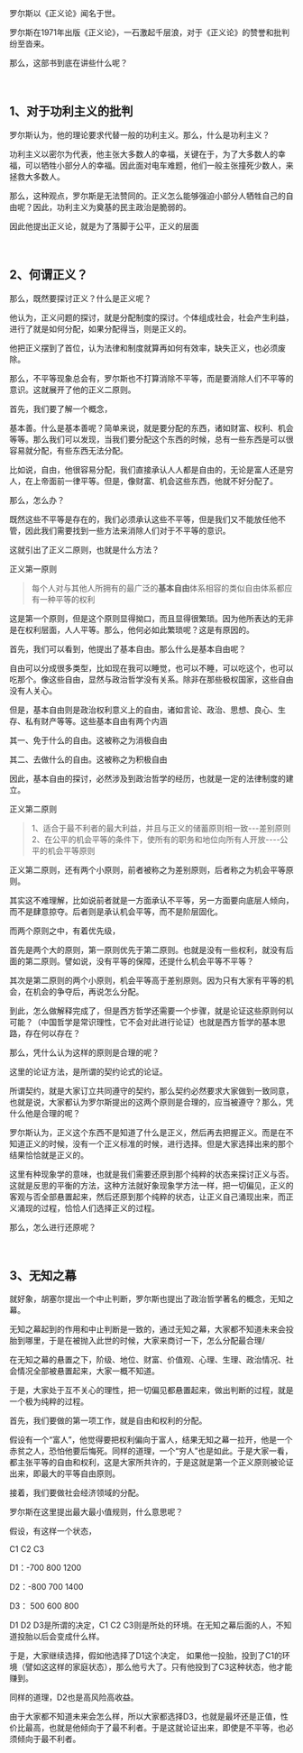 <p data-pid="rUAVdzoW">罗尔斯以《正义论》闻名于世。</p><p data-pid="wbixa5l5">罗尔斯在1971年出版《正义论》，一石激起千层浪，对于《正义论》的赞誉和批判纷至沓来。</p><p data-pid="fPxsNIfZ">那么，这部书到底在讲些什么呢？</p><p><br></p><h2>1、对于功利主义的批判</h2><p data-pid="YS2Xw6Nz">罗尔斯认为，他的理论要求代替一般的功利主义。那么，什么是功利主义？</p><p data-pid="Vj8DfPnO">功利主义以密尔为代表，他主张大多数人的幸福，关键在于，为了大多数人的幸福，可以牺牲小部分人的幸福。因此面对电车难题，他们一般主张撞死少数人，来拯救大多数人。</p><p data-pid="WUZIciGZ">那么，这种观点，罗尔斯是无法赞同的。正义怎么能够强迫小部分人牺牲自己的自由呢？因此，功利主义为奠基的民主政治是脆弱的。</p><p data-pid="UsVw5eHr">因此他提出正义论，就是为了落脚于公平，正义的层面</p><p><br></p><h2>2、何谓正义？</h2><p data-pid="nfIhxw1I">那么，既然要探讨正义？什么是正义呢？</p><p data-pid="XsJ0n-P7">他认为，正义问题的探讨，就是分配制度的探讨。个体组成社会，社会产生利益，进行了就是如何分配，如果分配得当，则是正义的。</p><p data-pid="RRAmigZx">他把正义摆到了首位，认为法律和制度就算再如何有效率，缺失正义，也必须废除。</p><p data-pid="vq71q-FS">那么，不平等现象总会有，罗尔斯也不打算消除不平等，而是要消除人们不平等的意识。这就展开了他的正义二原则。</p><p data-pid="kQuAW460">首先，我们要了解一个概念，</p><p data-pid="QXpOUdvs">基本善。什么是基本善呢？简单来说，就是要分配的东西，诸如财富、权利、机会等等。那么我们可以发现，当我们要分配这个东西的时候，总有一些东西是可以很容易就分配，有些东西无法分配。</p><p data-pid="ZEkETmX8">比如说，自由，他很容易分配，我们直接承认人人都是自由的，无论是富人还是穷人，在上帝面前一律平等。但是，像财富、机会这些东西，他就不好分配了。</p><p data-pid="3lHy0in-">那么，怎么办？</p><p data-pid="Msjakr55">既然这些不平等是存在的，我们必须承认这些不平等，但是我们又不能放任他不管，因此我们需要找到一些方法来消除人们对于不平等的意识。</p><p data-pid="xOfcRfb5">这就引出了正义二原则，也就是什么方法？</p><p data-pid="uuQFNBft">正义第一原则</p><blockquote data-pid="Ov1PyV-q">每个人对与其他人所拥有的最广泛的<b>基本自由</b>体系相容的类似自由体系都应有一种平等的权利</blockquote><p data-pid="lm82_6d9">这是第一个原则，但是这个原则显得拗口，而且显得很繁琐。因为他所表达的无非是在权利层面，人人平等。那么，他何必如此繁琐呢？这是有原因的。</p><p data-pid="6C1gZ-TC">首先，我们可以看到，他提出了基本自由。那么什么是基本自由呢？</p><p data-pid="II3vcNQr">自由可以分成很多类型，比如现在我可以睡觉，也可以不睡，可以吃这个，也可以吃那个。像这些自由，显然与政治哲学没有关系。除非在那些极权国家，这些自由没有人关心。</p><p data-pid="TDkFi0Ow">但是，基本自由则是政治权利意义上的自由，诸如言论、政治、思想、良心、生存、私有财产等等。这些基本自由有两个内涵</p><p data-pid="x7tyGRTS">其一、免于什么的自由。这被称之为消极自由</p><p data-pid="YjJCoKTz">其二、去做什么的自由。这被称之为积极自由</p><p data-pid="b8kPHTaO">因此，基本自由的探讨，必然涉及到政治哲学的经历，也就是一定的法律制度的建立。</p><p data-pid="YuFpjS3b">正义第二原则</p><blockquote data-pid="0QMVBYqj">1、适合于最不利者的最大利益，并且与正义的储蓄原则相一致---差别原则<br>2、在公平的机会平等的条件下，使所有的职务和地位向所有人开放----公平的机会平等原则</blockquote><p data-pid="9mGvn2Kv">正义第二原则，还有两个小原则，前者被称之为差别原则，后者称之为机会平等原则。</p><p data-pid="QvPdpGmw">其实这不难理解，比如说前者就是一方面承认不平等，另一方面要向底层人倾向，而不是肆意掠夺。后者则是承认机会平等，而不是阶层固化。</p><p data-pid="vtrSngPk">而两个原则之中，有着优先级，</p><p data-pid="y97Au7Bx">首先是两个大的原则，第一原则优先于第二原则。也就是没有一些权利，就没有后面的第二原则。譬如说，没有平等的保障，还提什么机会平等不平等？</p><p data-pid="OT5nv_am">其次是第二原则的两个小原则，机会平等高于差别原则。因为只有大家有平等的机会，在机会的争夺后，再说怎么分配。</p><p data-pid="0P1471em">到此，怎么做解释完成了，但是西方哲学还需要一个步骤，就是论证这些原则何以可能？（中国哲学是常识理性，它不会对此进行论证）也就是西方哲学的基本思路，存在何以存在？</p><p data-pid="2X50SVGz">那么，凭什么认为这样的原则是合理的呢？</p><p data-pid="JCNk8aMc">这里的论证方法，是所谓的契约论式的论证。</p><p data-pid="3CO_MUYO">所谓契约，就是大家订立共同遵守的契约，那么契约必然要求大家做到一致同意，也就是说，大家都认为罗尔斯提出的这两个原则是合理的，应当被遵守？那么，凭什么他是合理的呢？</p><p data-pid="rcl_3-cm">罗尔斯认为，正义这个东西不是知道了什么是正义，然后再去把握正义。而是在不知道正义的时候，没有一个正义标准的时候，进行选择。但是大家选择出来的那个结果恰恰就是正义的。</p><p data-pid="OW0l85AR">这里有种现象学的意味，也就是我们需要还原到那个纯粹的状态来探讨正义与否。这就是反思的平衡的方法，这种方法就好象现象学方法一样，把一切偏见，正义的客观与否全部悬置起来，然后还原到那个纯粹的状态，让正义自己涌现出来，而正义涌现的过程，恰恰人们选择正义的过程。</p><p data-pid="GcQtVVcD">那么，怎么进行还原呢？</p><p><br></p><h2>3、无知之幕</h2><p data-pid="qdbFlg61">就好象，胡塞尔提出一个中止判断，罗尔斯也提出了政治哲学著名的概念，无知之幕。</p><p data-pid="11DxDFFh">无知之幕起到的作用和中止判断是一致的，通过无知之幕，大家都不知道未来会投胎到哪里，于是在被抛入此世的时候，大家来商讨一下，怎么分配最合理/</p><p data-pid="7xvnz0VO">在无知之幕的悬置之下，阶级、地位、财富、价值观、心理、生理、政治情况、社会情况全部被悬置起来，大家一概不知道。</p><p data-pid="zYcWvoxm">于是，大家处于互不关心的理性，把一切偏见都悬置起来，做出判断的过程，就是一个极为纯粹的过程。</p><p data-pid="qbQsiyre">首先，我们要做的第一项工作，就是自由和权利的分配。</p><p data-pid="rlMgu8GM">假设有一个“富人”，他觉得要把权利偏向于富人，结果无知之幕一拉开，他是一个赤贫之人，恐怕他要后悔死。同样的道理，一个“穷人”也是如此。于是大家一看，都主张平等的自由和权利，这是大家所共许的，于是这就是第一个正义原则被论证出来，即最大的平等自由原则。</p><p data-pid="KmgikQ2L">接着，我们要做社会经济领域的分配。</p><p data-pid="QlfbC16q">罗尔斯在这里提出最大最小值规则，什么意思呢？</p><p data-pid="NNH-ZNHI">假设，有这样一个状态，</p><p data-pid="j3CWKwwU">           C1            C2          C3</p><p data-pid="msHVa-r2">D1：-700            800         1200</p><p data-pid="p9clkVTa">D2：-800            700         1400</p><p data-pid="GgqREe78">D3： 500             600         800</p><p data-pid="r4AtPht2"> D1 D2 D3是所谓的决定，C1 C2 C3则是所处的环境。在无知之幕后面的人，不知道投胎以后会变成什么样。</p><p data-pid="0xy_ehFN">于是，大家继续选择，假如他选择了D1这个决定， 如果他一投胎，投到了C1的环境（譬如这这样的家庭状态），那么他亏大了。只有他投到了C3这种状态，他才能赚到。</p><p data-pid="g0KyvPFv">同样的道理，D2也是高风险高收益。</p><p data-pid="Rw6eyxUq">由于大家都不知道未来会怎么样，所以大家都选择D3，也就是最坏还是正值，性价比最高，也就是他倾向于了最不利者。于是这就论证出来，即使是不平等，也必须倾向于最不利者。</p><p></p><p></p><p></p><p></p><p></p>